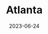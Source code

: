---
title: "Atlanta"
cc-type: city
date: 2023-06-24
hashtag: atlanta
state:
  - Georgia
tags:
  - city
  - Georgia
---